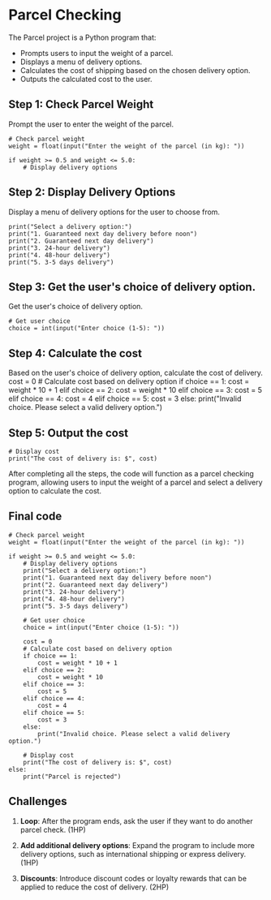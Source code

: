# Parcel Checking

The Parcel project is a Python program that:

- Prompts users to input the weight of a parcel.
- Displays a menu of delivery options.
- Calculates the cost of shipping based on the chosen delivery option.
- Outputs the calculated cost to the user.

## Step 1: Check Parcel Weight

Prompt the user to enter the weight of the parcel.

    # Check parcel weight
    weight = float(input("Enter the weight of the parcel (in kg): "))

    if weight >= 0.5 and weight <= 5.0:
        # Display delivery options

## Step 2: Display Delivery Options

Display a menu of delivery options for the user to choose from.

    print("Select a delivery option:")
    print("1. Guaranteed next day delivery before noon")
    print("2. Guaranteed next day delivery")
    print("3. 24-hour delivery")
    print("4. 48-hour delivery")
    print("5. 3-5 days delivery")


## Step 3: Get the user's choice of delivery option.

Get the user's choice of delivery option.

    # Get user choice
    choice = int(input("Enter choice (1-5): "))

## Step 4: Calculate the cost

Based on the user's choice of delivery option, calculate the cost of delivery.
    cost = 0
    # Calculate cost based on delivery option
    if choice == 1:
        cost = weight * 10 + 1
    elif choice == 2:
        cost = weight * 10
    elif choice == 3:
        cost = 5
    elif choice == 4:
        cost = 4
    elif choice == 5:
        cost = 3
    else:
        print("Invalid choice. Please select a valid delivery option.")

## Step 5: Output the cost

    # Display cost
    print("The cost of delivery is: $", cost)

After completing all the steps, the code will function as a parcel checking program, allowing users to input the weight of a parcel and select a delivery option to calculate the cost.


## Final code

    # Check parcel weight
    weight = float(input("Enter the weight of the parcel (in kg): "))

    if weight >= 0.5 and weight <= 5.0:
        # Display delivery options
        print("Select a delivery option:")
        print("1. Guaranteed next day delivery before noon")
        print("2. Guaranteed next day delivery")
        print("3. 24-hour delivery")
        print("4. 48-hour delivery")
        print("5. 3-5 days delivery")

        # Get user choice
        choice = int(input("Enter choice (1-5): "))
        
        cost = 0
        # Calculate cost based on delivery option
        if choice == 1:
            cost = weight * 10 + 1
        elif choice == 2:
            cost = weight * 10
        elif choice == 3:
            cost = 5
        elif choice == 4:
            cost = 4
        elif choice == 5:
            cost = 3
        else:
            print("Invalid choice. Please select a valid delivery option.")

        # Display cost
        print("The cost of delivery is: $", cost)
    else:
        print("Parcel is rejected")



## Challenges

1. **Loop**: After the program ends, ask the user if they want to do another parcel check. (1HP)

1. **Add additional delivery options**: Expand the program to include more delivery options, such as international shipping or express delivery. (1HP)

1. **Discounts**: Introduce discount codes or loyalty rewards that can be applied to reduce the cost of delivery. (2HP)

